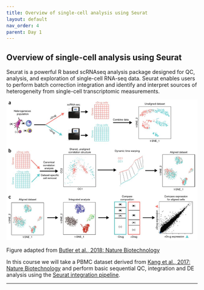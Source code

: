 ```yaml
---
title: Overview of single-cell analysis using Seurat
layout: default
nav_order: 4
parent: Day 1
---
```


## Overview of single-cell analysis using Seurat
Seurat is a powerful R based scRNAseq analysis package designed for QC, analysis, and exploration of single-cell RNA-seq data. Seurat enables users to perform batch correction integration and identify and interpret sources of heterogeneity from single-cell transcriptomic measurements. 

![](../../assets/images/seq6.JPG)

Figure adapted from [Butler et al., 2018: Nature Biotechnology](https://www.nature.com/articles/nbt.4096)

In this course we will take a PBMC dataset derived from [Kang et al., 2017: Nature Biotechnology](https://www.nature.com/articles/nbt.4042) and perform basic sequential QC, integration and DE analysis using the [Seurat integration pipeline](https://satijalab.org/seurat/articles/integration_introduction.html). 

----

[Just the Docs]: https://just-the-docs.github.io/just-the-docs/
[GitHub Pages]: https://docs.github.com/en/pages
[README]: https://github.com/just-the-docs/just-the-docs-template/blob/main/README.md
[Jekyll]: https://jekyllrb.com
[GitHub Pages / Actions workflow]: https://github.blog/changelog/2022-07-27-github-pages-custom-github-actions-workflows-beta/
[use this template]: https://github.com/just-the-docs/just-the-docs-template/generate

